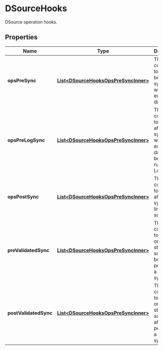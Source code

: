 

# DSourceHooks

DSource operation hooks.

## Properties

| Name | Type | Description | Notes |
|------------ | ------------- | ------------- | -------------|
|**opsPreSync** | [**List&lt;DSourceHooksOpsPreSyncInner&gt;**](DSourceHooksOpsPreSyncInner.md) | The commands to execute before syncing with external data. |  [optional] |
|**opsPreLogSync** | [**List&lt;DSourceHooksOpsPreSyncInner&gt;**](DSourceHooksOpsPreSyncInner.md) | The commands to execute after syncing with external data and before running the LogSync. |  [optional] |
|**opsPostSync** | [**List&lt;DSourceHooksOpsPreSyncInner&gt;**](DSourceHooksOpsPreSyncInner.md) | The commands to execute after syncing a linked source. |  [optional] |
|**preValidatedSync** | [**List&lt;DSourceHooksOpsPreSyncInner&gt;**](DSourceHooksOpsPreSyncInner.md) | The commands to execute on the staging source before performing a validated sync. |  [optional] |
|**postValidatedSync** | [**List&lt;DSourceHooksOpsPreSyncInner&gt;**](DSourceHooksOpsPreSyncInner.md) | The commands to execute on the staging source after performing a validated sync. |  [optional] |



